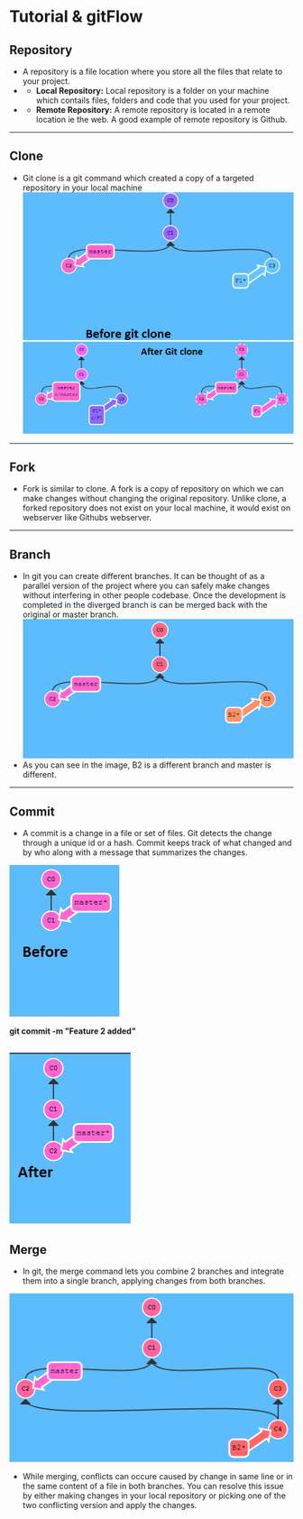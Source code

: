 # Tutorial & gitFlow

## Repository
* A repository is a file location where you store all the files that relate to your project.
* - **Local Repository:** Local repository is a folder on your machine which contails files, folders and code that you used for your project.
* - **Remote Repository:** A remote repository is located in a remote location ie the web. A good example of remote repository is Github.

------------
## Clone
* Git clone is a git command which created a copy of a targeted repository in your local machine
![Before](/images/BeforeGitClone.png)
![After](/images/AfterGitClone.png)
------------
## Fork
* Fork is similar to clone. A fork is a copy of repository on which we can make changes without changing the original repository. Unlike clone, a forked repository does not exist on your local machine, it would exist on webserver like Githubs webserver.
------------
## Branch
* In git you can create different branches. It can be thought of as a parallel version of the project where you can safely make changes without interfering in other people codebase. Once the development is completed in the diverged branch is can be merged back with the original or master branch.
![After](/images/Branch.png)
* As you can see in the image, B2 is a different branch and master is different.
------------
## Commit
* A commit is a change in a file or set of files. Git detects the change through a unique id or a hash. Commit keeps track of what changed and by who along with a message that summarizes the changes.

![Before](/images/BeforeCommit.png)

**git commit -m "Feature 2 added"**

![After](/images/AfterCommit.png)
------------
## Merge
* In git, the merge command lets you combine 2 branches and integrate them into a single branch, applying changes from both branches.

![Merge](/images/Merge.png)

* While merging, conflicts can occure caused by change in same line or in the same content of a file in both branches. You can resolve this issue by either making changes in your local repository or picking one of the two conflicting version and apply the changes.
